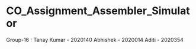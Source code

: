 # CO_Assignment_Assembler_Simulator
Group-16 : 
Tanay Kumar - 2020140
Abhishek - 2020014
Aditi - 2020354
